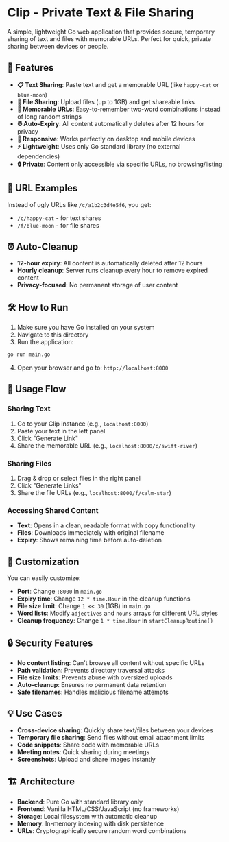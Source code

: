 # Clip - Private Text & File Sharing

A simple, lightweight Go web application that provides secure, temporary sharing of text and files with memorable URLs. Perfect for quick, private sharing between devices or people.

## 🚀 Features

- **📋 Text Sharing**: Paste text and get a memorable URL (like `happy-cat` or `blue-moon`)
- **📁 File Sharing**: Upload files (up to 1GB) and get shareable links
- **🔗 Memorable URLs**: Easy-to-remember two-word combinations instead of long random strings
- **⏰ Auto-Expiry**: All content automatically deletes after 12 hours for privacy
- **📱 Responsive**: Works perfectly on desktop and mobile devices
- **⚡ Lightweight**: Uses only Go standard library (no external dependencies)
- **🔒 Private**: Content only accessible via specific URLs, no browsing/listing

## 🎯 URL Examples

Instead of ugly URLs like `/c/a1b2c3d4e5f6`, you get:
- `/c/happy-cat` - for text shares
- `/f/blue-moon` - for file shares

## ⏰ Auto-Cleanup

- **12-hour expiry**: All content is automatically deleted after 12 hours
- **Hourly cleanup**: Server runs cleanup every hour to remove expired content
- **Privacy-focused**: No permanent storage of user content

## 🛠️ How to Run

1. Make sure you have Go installed on your system
2. Navigate to this directory
3. Run the application:

```bash
go run main.go
```

4. Open your browser and go to: `http://localhost:8000`




## 📖 Usage Flow

### Sharing Text
1. Go to your Clip instance (e.g., `localhost:8000`)
2. Paste your text in the left panel
3. Click "Generate Link"
4. Share the memorable URL (e.g., `localhost:8000/c/swift-river`)

### Sharing Files
1. Drag & drop or select files in the right panel
2. Click "Generate Links"
3. Share the file URLs (e.g., `localhost:8000/f/calm-star`)

### Accessing Shared Content
- **Text**: Opens in a clean, readable format with copy functionality
- **Files**: Downloads immediately with original filename
- **Expiry**: Shows remaining time before auto-deletion

## 🔧 Customization

You can easily customize:
- **Port**: Change `:8000` in `main.go`
- **Expiry time**: Change `12 * time.Hour` in the cleanup functions
- **File size limit**: Change `1 << 30` (1GB) in `main.go`
- **Word lists**: Modify `adjectives` and `nouns` arrays for different URL styles
- **Cleanup frequency**: Change `1 * time.Hour` in `startCleanupRoutine()`

## 🔒 Security Features

- **No content listing**: Can't browse all content without specific URLs
- **Path validation**: Prevents directory traversal attacks  
- **File size limits**: Prevents abuse with oversized uploads
- **Auto-cleanup**: Ensures no permanent data retention
- **Safe filenames**: Handles malicious filename attempts

## 💡 Use Cases

- **Cross-device sharing**: Quickly share text/files between your devices
- **Temporary file sharing**: Send files without email attachment limits
- **Code snippets**: Share code with memorable URLs
- **Meeting notes**: Quick sharing during meetings
- **Screenshots**: Upload and share images instantly

## 🏗️ Architecture

- **Backend**: Pure Go with standard library only
- **Frontend**: Vanilla HTML/CSS/JavaScript (no frameworks)
- **Storage**: Local filesystem with automatic cleanup
- **Memory**: In-memory indexing with disk persistence
- **URLs**: Cryptographically secure random word combinations 
